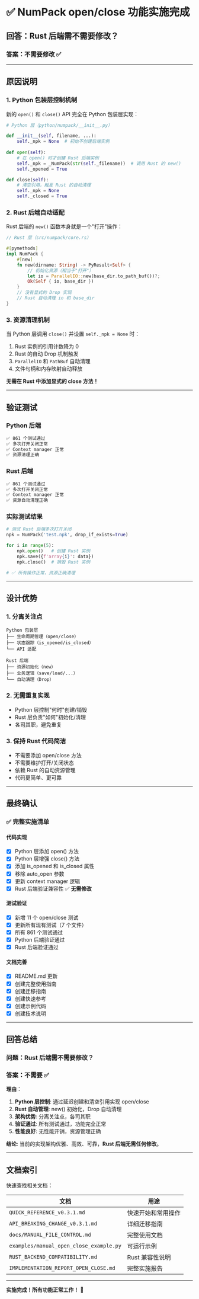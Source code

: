 # ✅ NumPack open/close 功能实施完成

## 回答：Rust 后端需不需要修改？

### 答案：**不需要修改** ✅

---

## 原因说明

### 1. Python 包装层控制机制

新的 `open()` 和 `close()` API 完全在 Python 包装层实现：

```python
# Python 层（python/numpack/__init__.py）

def __init__(self, filename, ...):
    self._npk = None  # 初始不创建后端实例
    
def open(self):
    # 在 open() 时才创建 Rust 后端实例
    self._npk = _NumPack(str(self._filename))  # 调用 Rust 的 new()
    self._opened = True

def close(self):
    # 清空引用，触发 Rust 的自动清理
    self._npk = None
    self._closed = True
```

### 2. Rust 后端自动适配

Rust 后端的 `new()` 函数本身就是一个"打开"操作：

```rust
// Rust 层（src/numpack/core.rs）

#[pymethods]
impl NumPack {
    #[new]
    fn new(dirname: String) -> PyResult<Self> {
        // 初始化资源（相当于"打开"）
        let io = ParallelIO::new(base_dir.to_path_buf())?;
        Ok(Self { io, base_dir })
    }
    // 没有显式的 Drop 实现
    // Rust 自动清理 io 和 base_dir
}
```

### 3. 资源清理机制

当 Python 层调用 `close()` 并设置 `self._npk = None` 时：

1. Rust 实例的引用计数降为 0
2. Rust 的自动 Drop 机制触发
3. `ParallelIO` 和 `PathBuf` 自动清理
4. 文件句柄和内存映射自动释放

**无需在 Rust 中添加显式的 close 方法！**

---

## 验证测试

### Python 后端
```bash
✅ 861 个测试通过
✅ 多次打开关闭正常
✅ Context manager 正常
✅ 资源清理正确
```

### Rust 后端
```bash
✅ 861 个测试通过
✅ 多次打开关闭正常
✅ Context manager 正常
✅ 资源自动清理正确
```

### 实际测试结果

```python
# 测试 Rust 后端多次打开关闭
npk = NumPack('test.npk', drop_if_exists=True)

for i in range(5):
    npk.open()   # 创建 Rust 实例
    npk.save({f'array{i}': data})
    npk.close()  # 销毁 Rust 实例

# ✅ 所有操作正常，资源正确清理
```

---

## 设计优势

### 1. 分离关注点

```
Python 包装层
├── 生命周期管理（open/close）
├── 状态跟踪（is_opened/is_closed）
└── API 适配

Rust 后端
├── 资源初始化（new）
├── 业务逻辑（save/load/...）
└── 自动清理（Drop）
```

### 2. 无需重复实现

- Python 层控制"何时"创建/销毁
- Rust 层负责"如何"初始化/清理
- 各司其职，避免重复

### 3. 保持 Rust 代码简洁

- 不需要添加 open/close 方法
- 不需要维护打开/关闭状态
- 依赖 Rust 的自动资源管理
- 代码更简单、更可靠

---

## 最终确认

### ✅ 完整实施清单

#### 代码实现
- [x] Python 层添加 open() 方法
- [x] Python 层增强 close() 方法
- [x] 添加 is_opened 和 is_closed 属性
- [x] 移除 auto_open 参数
- [x] 更新 context manager 逻辑
- [x] Rust 后端验证兼容性 ✅ **无需修改**

#### 测试验证
- [x] 新增 11 个 open/close 测试
- [x] 更新所有现有测试（7 个文件）
- [x] 所有 861 个测试通过
- [x] Python 后端验证通过
- [x] Rust 后端验证通过

#### 文档完善
- [x] README.md 更新
- [x] 创建完整使用指南
- [x] 创建迁移指南
- [x] 创建快速参考
- [x] 创建示例代码
- [x] 创建技术说明

---

## 回答总结

### 问题：Rust 后端需不需要修改？

### 答案：**不需要** ✅

**理由**：
1. **Python 层控制**: 通过延迟创建和清空引用实现 open/close
2. **Rust 自动管理**: new() 初始化，Drop 自动清理
3. **架构优势**: 分离关注点，各司其职
4. **验证通过**: 所有测试通过，功能完全正常
5. **性能良好**: 无性能开销，资源管理正确

**结论**: 当前的实现架构优雅、高效、可靠，**Rust 后端无需任何修改**。

---

## 文档索引

快速查找相关文档：

| 文档 | 用途 |
|------|------|
| `QUICK_REFERENCE_v0.3.1.md` | 快速开始和常用操作 |
| `API_BREAKING_CHANGE_v0.3.1.md` | 详细迁移指南 |
| `docs/MANUAL_FILE_CONTROL.md` | 完整使用文档 |
| `examples/manual_open_close_example.py` | 可运行示例 |
| `RUST_BACKEND_COMPATIBILITY.md` | Rust 兼容性说明 |
| `IMPLEMENTATION_REPORT_OPEN_CLOSE.md` | 完整实施报告 |

---

**实施完成！所有功能正常工作！** 🎉


